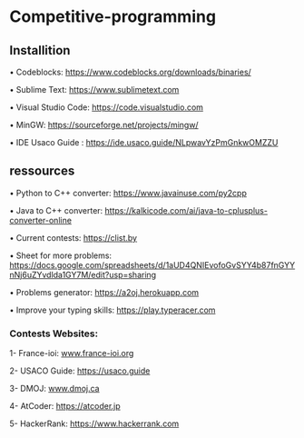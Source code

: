 # Competitive-programming
## Installition
• Codeblocks: https://www.codeblocks.org/downloads/binaries/

• Sublime Text: https://www.sublimetext.com

• Visual Studio Code: https://code.visualstudio.com

• MinGW: https://sourceforge.net/projects/mingw/

• IDE Usaco Guide : https://ide.usaco.guide/NLpwavYzPmGnkwOMZZU


## ressources

• Python to C++ converter: https://www.javainuse.com/py2cpp

• Java to C++ converter: https://kalkicode.com/ai/java-to-cplusplus-converter-online

• Current contests: https://clist.by

• Sheet for more problems: https://docs.google.com/spreadsheets/d/1aUD4QNIEvofoGvSYY4b87fnGYYnNj6uZYvdlda1GY7M/edit?usp=sharing

• Problems generator: https://a2oj.herokuapp.com

• Improve your typing skills: https://play.typeracer.com
### Contests Websites:
1- France-ioi: www.france-ioi.org

2- USACO Guide: https://usaco.guide

3- DMOJ: www.dmoj.ca

4- AtCoder: https://atcoder.jp

5- HackerRank: https://www.hackerrank.com

